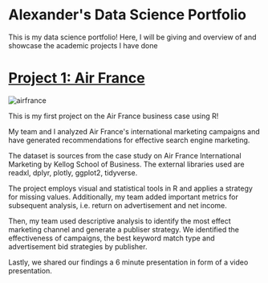 # Alexander's Data Science Portfolio
This is my data science portfolio! Here, I will be giving and overview of and showcase the academic projects I have done


# [Project 1: Air France](https://github.com/Agorgin/Air-france-business-case)

![airfrance](https://github.com/Agorgin/Alexander_portfolio/main/airfrance.png)



This is my first project on the Air France business case using R!

My team and I analyzed Air France's international marketing campaigns and have generated recommendations for effective search engine marketing.

The dataset is sources from the case study on Air France International Marketing by Kellog School of Business. The external libraries used are readxl, dplyr, plotly, ggplot2, tidyverse.

The project employs visual and statistical tools in R and applies a strategy for missing values. Additionally, my team added important metrics for subsequent analysis, i.e. return on advertisement and net income.

Then, my team used descriptive analysis to identify the most effect marketing channel and generate a publiser strategy. We identified the effectiveness of campaigns, the best keyword match type and advertisement bid strategies by publisher.

Lastly, we shared our findings a 6 minute presentation in form of a video presentation.

